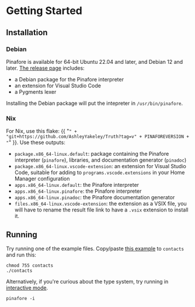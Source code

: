 # Getting Started

## Installation

### Debian

Pinafore is available for 64-bit Ubuntu 22.04 and later, and Debian 12 and later.
[The release page](https://github.com/AshleyYakeley/Truth/releases) includes:

* a Debian package for the Pinafore interpreter
* an extension for Visual Studio Code
* a Pygments lexer

Installing the Debian package will put the intepreter in `/usr/bin/pinafore`.

### Nix

For Nix, use this flake: {{ "`" + "git+https://github.com/AshleyYakeley/Truth?tag=v" + PINAFOREVERSION + "`" }}. Use these outputs:

* `package.x86_64-linux.default`: package containing the Pinafore interpreter (`pinafore`), libraries, and documentation generator (`pinadoc`)
* `package.x86_64-linux.vscode-extension`: an extension for Visual Studio Code, suitable for adding to `programs.vscode.extensions` in your Home Manager configuration
* `apps.x86_64-linux.default`: the Pinafore interpreter
* `apps.x86_64-linux.pinafore`: the Pinafore interpreter
* `apps.x86_64-linux.pinadoc`: the Pinafore documentation generator
* `files.x86_64-linux.vscode-extension`: the extension as a VSIX file, you will have to rename the result file link to have a `.vsix` extension to install it.

## Running

Try running one of the example files. Copy/paste [this example](examples/contacts.md) to `contacts` and run this:

```text
chmod 755 contacts
./contacts
```

Alternatively, if you're curious about the type system, try running in [interactive mode](invocation.md#interactive-mode).

```text
pinafore -i
```
